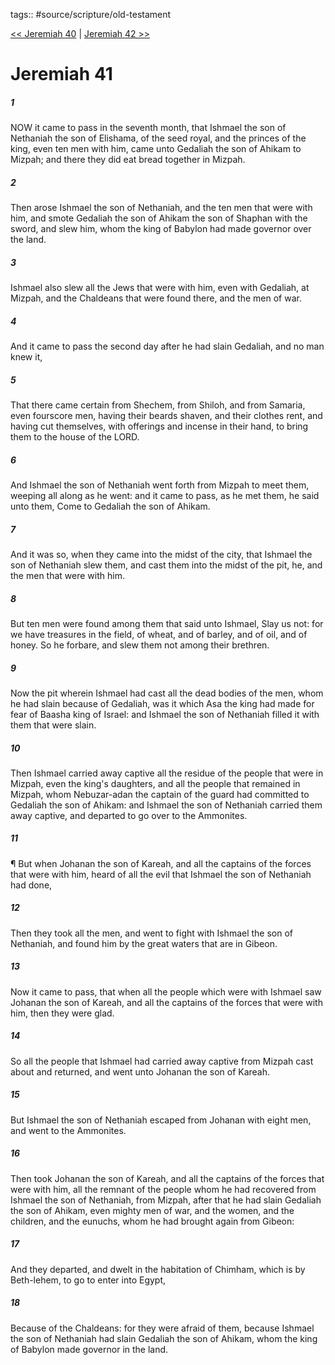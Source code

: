tags:: #source/scripture/old-testament

[<< Jeremiah 40](/Old_Testament/24_Jeremiah/Jeremiah_40.md) | [Jeremiah 42 >>](/Old_Testament/24_Jeremiah/Jeremiah_42.md)

# Jeremiah 41

##### 1

NOW it came to pass in the seventh month, that Ishmael the son of Nethaniah the son of Elishama, of the seed royal, and the princes of the king, even ten men with him, came unto Gedaliah the son of Ahikam to Mizpah; and there they did eat bread together in Mizpah.

##### 2

Then arose Ishmael the son of Nethaniah, and the ten men that were with him, and smote Gedaliah the son of Ahikam the son of Shaphan with the sword, and slew him, whom the king of Babylon had made governor over the land.

##### 3

Ishmael also slew all the Jews that were with him, even with Gedaliah, at Mizpah, and the Chaldeans that were found there, and the men of war.

##### 4

And it came to pass the second day after he had slain Gedaliah, and no man knew it,

##### 5

That there came certain from Shechem, from Shiloh, and from Samaria, even fourscore men, having their beards shaven, and their clothes rent, and having cut themselves, with offerings and incense in their hand, to bring them to the house of the LORD.

##### 6

And Ishmael the son of Nethaniah went forth from Mizpah to meet them, weeping all along as he went: and it came to pass, as he met them, he said unto them, Come to Gedaliah the son of Ahikam.

##### 7

And it was so, when they came into the midst of the city, that Ishmael the son of Nethaniah slew them, and cast them into the midst of the pit, he, and the men that were with him.

##### 8

But ten men were found among them that said unto Ishmael, Slay us not: for we have treasures in the field, of wheat, and of barley, and of oil, and of honey. So he forbare, and slew them not among their brethren.

##### 9

Now the pit wherein Ishmael had cast all the dead bodies of the men, whom he had slain because of Gedaliah, was it which Asa the king had made for fear of Baasha king of Israel: and Ishmael the son of Nethaniah filled it with them that were slain.

##### 10

Then Ishmael carried away captive all the residue of the people that were in Mizpah, even the king's daughters, and all the people that remained in Mizpah, whom Nebuzar-adan the captain of the guard had committed to Gedaliah the son of Ahikam: and Ishmael the son of Nethaniah carried them away captive, and departed to go over to the Ammonites.

##### 11

¶ But when Johanan the son of Kareah, and all the captains of the forces that were with him, heard of all the evil that Ishmael the son of Nethaniah had done,

##### 12

Then they took all the men, and went to fight with Ishmael the son of Nethaniah, and found him by the great waters that are in Gibeon.

##### 13

Now it came to pass, that when all the people which were with Ishmael saw Johanan the son of Kareah, and all the captains of the forces that were with him, then they were glad.

##### 14

So all the people that Ishmael had carried away captive from Mizpah cast about and returned, and went unto Johanan the son of Kareah.

##### 15

But Ishmael the son of Nethaniah escaped from Johanan with eight men, and went to the Ammonites.

##### 16

Then took Johanan the son of Kareah, and all the captains of the forces that were with him, all the remnant of the people whom he had recovered from Ishmael the son of Nethaniah, from Mizpah, after that he had slain Gedaliah the son of Ahikam, even mighty men of war, and the women, and the children, and the eunuchs, whom he had brought again from Gibeon:

##### 17

And they departed, and dwelt in the habitation of Chimham, which is by Beth-lehem, to go to enter into Egypt,

##### 18

Because of the Chaldeans: for they were afraid of them, because Ishmael the son of Nethaniah had slain Gedaliah the son of Ahikam, whom the king of Babylon made governor in the land.

